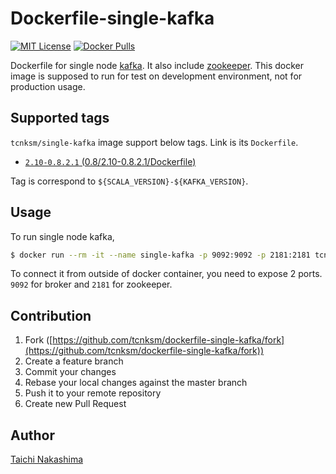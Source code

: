 Dockerfile-single-kafka
====

[![MIT License](http://img.shields.io/badge/license-MIT-blue.svg?style=flat-square)][LICENSE]
[![Docker Pulls](https://img.shields.io/docker/pulls/tcnksm/single-kafka.svg?style=flat-square)][dockerhub]

[LICENSE]: https://github.com/tcnksm/dockerfile-single-kafka/blob/master/LICENCE
[dockerhub]: https://registry.hub.docker.com/u/tcnksm/single-kafka/

Dockerfile for single node [kafka](http://kafka.apache.org/). It also include [zookeeper](https://zookeeper.apache.org/). This docker image is supposed to run for test on development environment, not for production usage. 

## Supported tags

`tcnksm/single-kafka` image support below tags. Link is its `Dockerfile`. 

- [`2.10-0.8.2.1` (0.8/2.10-0.8.2.1/Dockerfile)](0.8/2.10-0.8.2.1/Dockerfile)

Tag is correspond to `${SCALA_VERSION}-${KAFKA_VERSION}`. 

## Usage

To run single node kafka, 

```bash
$ docker run --rm -it --name single-kafka -p 9092:9092 -p 2181:2181 tcnksm/single-kafka
```

To connect it from outside of docker container, you need to expose 2 ports. `9092` for broker and `2181` for zookeeper. 

## Contribution

1. Fork ([https://github.com/tcnksm/dockerfile-single-kafka/fork](https://github.com/tcnksm/dockerfile-single-kafka/fork))
1. Create a feature branch
1. Commit your changes
1. Rebase your local changes against the master branch
1. Push it to your remote repository
1. Create new Pull Request

## Author

[Taichi Nakashima](https://github.com/tcnksm)
